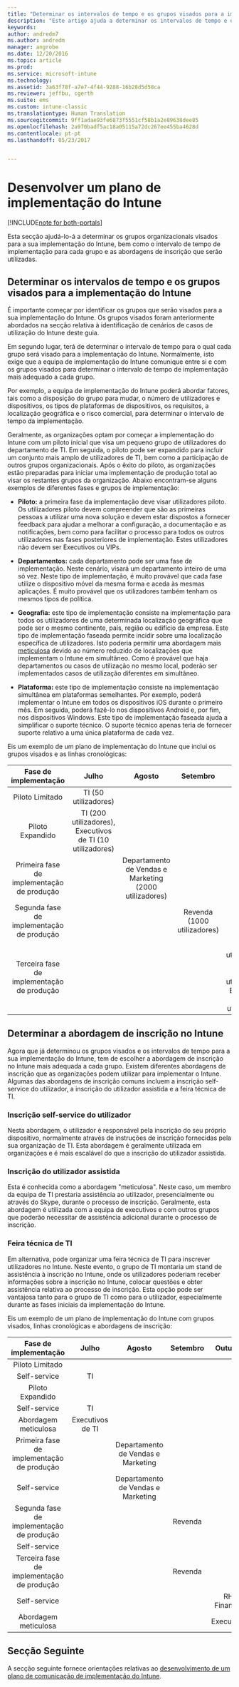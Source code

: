 ```yaml
---
title: "Determinar os intervalos de tempo e os grupos visados para a implementação do Intune | Documentos da Microsoft"
description: "Este artigo ajuda a determinar os intervalos de tempo e os grupos visados para a implementação para uma implementação apenas na cloud do Microsoft Intune."
keywords: 
author: andredm7
ms.author: andredm
manager: angrobe
ms.date: 12/20/2016
ms.topic: article
ms.prod: 
ms.service: microsoft-intune
ms.technology: 
ms.assetid: 3a63f78f-a7e7-4f44-9288-16b28d5d58ca
ms.reviewer: jeffbu, cgerth
ms.suite: ems
ms.custom: intune-classic
ms.translationtype: Human Translation
ms.sourcegitcommit: 9ff1adae93fe6873f5551cf58b1a2e89638dee85
ms.openlocfilehash: 2a970badf5ac18a05115a72dc267ee455ba4628d
ms.contentlocale: pt-pt
ms.lasthandoff: 05/23/2017


---
```


# <a name="develop-an-intune-rollout-plan"></a>Desenvolver um plano de implementação do Intune

[!INCLUDE[note for both-portals](../includes/note-for-both-portals.md)]

Esta secção ajudá-lo-á a determinar os grupos organizacionais visados para a sua implementação do Intune, bem como o intervalo de tempo de implementação para cada grupo e as abordagens de inscrição que serão utilizadas.

## <a name="determine-intune-rollout-targeted-groups-and-timeframes"></a>Determinar os intervalos de tempo e os grupos visados para a implementação do Intune

É importante começar por identificar os grupos que serão visados para a sua implementação do Intune. Os grupos visados foram anteriormente abordados na secção relativa à identificação de cenários de casos de utilização do Intune deste guia.

Em segundo lugar, terá de determinar o intervalo de tempo para o qual cada grupo será visado para a implementação do Intune. Normalmente, isto exige que a equipa de implementação do Intune comunique entre si e com os grupos visados para determinar o intervalo de tempo de implementação mais adequado a cada grupo.

Por exemplo, a equipa de implementação do Intune poderá abordar fatores, tais como a disposição do grupo para mudar, o número de utilizadores e dispositivos, os tipos de plataformas de dispositivos, os requisitos, a localização geográfica e o risco comercial, para determinar o intervalo de tempo da implementação.

Geralmente, as organizações optam por começar a implementação do Intune com um piloto inicial que visa um pequeno grupo de utilizadores do departamento de TI. Em seguida, o piloto pode ser expandido para incluir um conjunto mais amplo de utilizadores de TI, bem como a participação de outros grupos organizacionais. Após o êxito do piloto, as organizações estão preparadas para iniciar uma implementação de produção total ao visar os restantes grupos da organização. Abaixo encontram-se alguns exemplos de diferentes fases e grupos de implementação:

-   **Piloto:** a primeira fase da implementação deve visar utilizadores piloto. Os utilizadores piloto devem compreender que são as primeiras pessoas a utilizar uma nova solução e devem estar dispostos a fornecer feedback para ajudar a melhorar a configuração, a documentação e as notificações, bem como para facilitar o processo para todos os outros utilizadores nas fases posteriores de implementação. Estes utilizadores não devem ser Executivos ou VIPs.

-   **Departamentos:** cada departamento pode ser uma fase de implementação. Neste cenário, visará um departamento inteiro de uma só vez. Neste tipo de implementação, é muito provável que cada fase utilize o dispositivo móvel da mesma forma e aceda às mesmas aplicações. É muito provável que os utilizadores também tenham os mesmos tipos de política.

-   **Geografia:** este tipo de implementação consiste na implementação para todos os utilizadores de uma determinada localização geográfica que pode ser o mesmo continente, país, região ou edifício da empresa. Este tipo de implementação faseada permite incidir sobre uma localização específica de utilizadores. Isto poderia permitir uma abordagem mais [meticulosa](#user-assisted-enrollment) devido ao número reduzido de localizações que implementam o Intune em simultâneo. Como é provável que haja departamentos ou casos de utilização no mesmo local, poderão ser implementados casos de utilização diferentes em simultâneo.

-   **Plataforma:** este tipo de implementação consiste na implementação simultânea em plataformas semelhantes. Por exemplo, poderá implementar o Intune em todos os dispositivos iOS durante o primeiro mês. Em seguida, poderá fazê-lo nos dispositivos Android e, por fim, nos dispositivos Windows. Este tipo de implementação faseada ajuda a simplificar o suporte técnico. O suporte técnico apenas teria de fornecer suporte relativo a uma única plataforma de cada vez.

Eis um exemplo de um plano de implementação do Intune que inclui os grupos visados e as linhas cronológicas:

| **Fase de implementação** | **Julho** | **Agosto** | **Setembro** | **Outubro** |
|:---:|:---:|:---:|:---:|:---:|
| Piloto Limitado | TI (50 utilizadores) |  |  |  |                                                         
| Piloto Expandido | TI (200 utilizadores), Executivos de TI (10 utilizadores) |  |  |  |                                                         
| Primeira fase de implementação de produção |  | Departamento de Vendas e Marketing (2000 utilizadores) |  |  |
| Segunda fase de implementação de produção |  |  | Revenda (1000 utilizadores) |  |
| Terceira fase de implementação de produção |  |  |  | RH (50 utilizadores), Finanças (40 utilizadores), Executivos (30 utilizadores) |

## <a name="determine-the-intune-enrollment-approach"></a>Determinar a abordagem de inscrição no Intune

Agora que já determinou os grupos visados e os intervalos de tempo para a sua implementação do Intune, tem de escolher a abordagem de inscrição no Intune mais adequada a cada grupo. Existem diferentes abordagens de inscrição que as organizações podem utilizar para implementar o Intune. Algumas das abordagens de inscrição comuns incluem a inscrição self-service do utilizador, a inscrição do utilizador assistida e a feira técnica de TI.

### <a name="user-self-service"></a>Inscrição self-service do utilizador

Nesta abordagem, o utilizador é responsável pela inscrição do seu próprio dispositivo, normalmente através de instruções de inscrição fornecidas pela sua organização de TI. Esta abordagem é geralmente utilizada em organizações e é mais escalável do que a inscrição do utilizador assistida.

### <a name="user-assisted-enrollment"></a>Inscrição do utilizador assistida

Esta é conhecida como a abordagem "meticulosa". Neste caso, um membro da equipa de TI prestaria assistência ao utilizador, presencialmente ou através do Skype, durante o processo de inscrição. Geralmente, esta abordagem é utilizada com a equipa de executivos e com outros grupos que poderão necessitar de assistência adicional durante o processo de inscrição.

### <a name="it-tech-fair"></a>Feira técnica de TI

Em alternativa, pode organizar uma feira técnica de TI para inscrever utilizadores no Intune. Neste evento, o grupo de TI montaria um stand de assistência à inscrição no Intune, onde os utilizadores poderiam receber informações sobre a inscrição no Intune, colocar questões e obter assistência relativa ao processo de inscrição. Esta opção pode ser vantajosa tanto para o grupo de TI como para o utilizador, especialmente durante as fases iniciais da implementação do Intune.

Eis um exemplo de um plano de implementação do Intune com grupos visados, linhas cronológicas e abordagens de inscrição:

| **Fase de implementação** | **Julho** | **Agosto** | **Setembro** | **Outubro** |
|:---:|:---:|:---:|:---:|:---:|
| Piloto Limitado |  |  |  |  |                                                         
| Self-service | TI |  |  |  |
| Piloto Expandido |  |  |  |  |                                                         
| Self-service | TI |  |  |  |
| Abordagem meticulosa | Executivos de TI |  |  |  |
| Primeira fase de implementação de produção |  | Departamento de Vendas e Marketing |  |  |
| Self-service |  | Departamento de Vendas e Marketing |  |  |
| Segunda fase de implementação de produção |  |  | Revenda |  |
| Self-service |  |  |  |  |
| Terceira fase de implementação de produção |  |  | Revenda |  |
| Self-service |  |  |  | RH, Finanças |
| Abordagem meticulosa |  |  |  | Executivos |

## <a name="next-section"></a>Secção Seguinte

A secção seguinte fornece orientações relativas ao [desenvolvimento de um plano de comunicação de implementação do Intune](section-5-develop-a-rollout-communication-plan.md).

